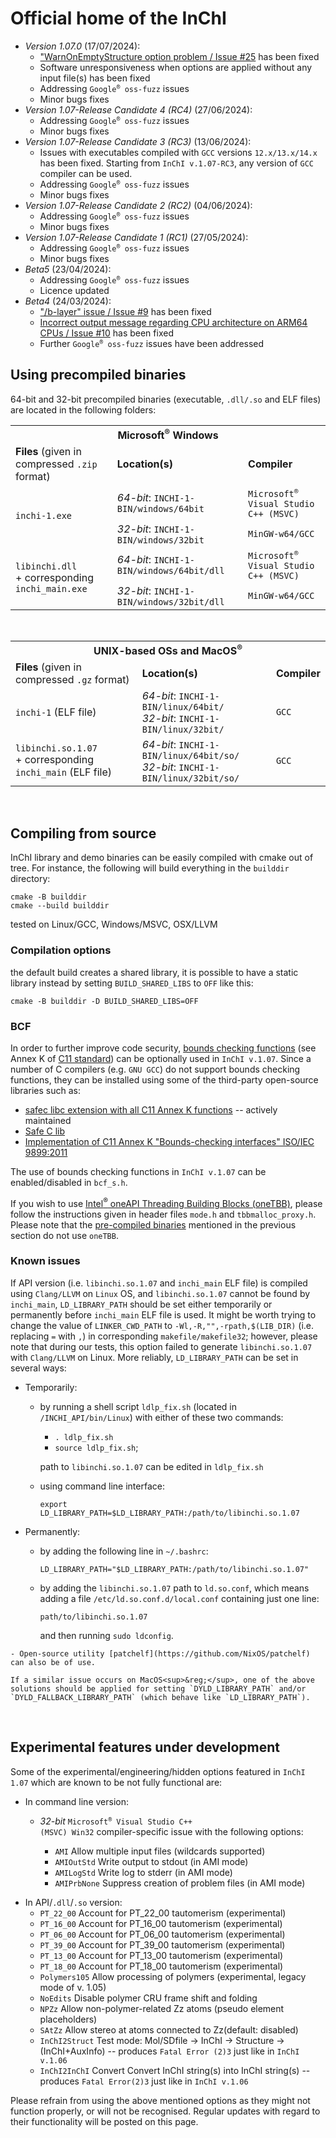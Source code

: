 # Official home of the InChI

- <em>Version 1.07.0</em> (17/07/2024):
  - ["WarnOnEmptyStructure option problem / Issue #25](https://github.com/IUPAC-InChI/InChI/issues/25) has been fixed
  - Software unresponsiveness when options are applied without any input file(s) has been fixed
  - Addressing <code>Google<sup>&reg;</sup> oss-fuzz</code> issues
  - Minor bugs fixes
- <em>Version 1.07-Release Candidate 4 (RC4)</em> (27/06/2024):
  - Addressing <code>Google<sup>&reg;</sup> oss-fuzz</code> issues
  - Minor bugs fixes
- <em>Version 1.07-Release Candidate 3 (RC3)</em> (13/06/2024):
  - Issues with executables compiled with `GCC` versions `12.x/13.x/14.x` has been fixed. Starting from `InChI v.1.07-RC3`, any version of `GCC` compiler can be used.
  - Addressing <code>Google<sup>&reg;</sup> oss-fuzz</code> issues
  - Minor bugs fixes
- <em>Version 1.07-Release Candidate 2 (RC2)</em> (04/06/2024):
  - Addressing <code>Google<sup>&reg;</sup> oss-fuzz</code> issues
  - Minor bugs fixes
- <em>Version 1.07-Release Candidate 1 (RC1)</em> (27/05/2024):
  - Addressing <code>Google<sup>&reg;</sup> oss-fuzz</code> issues
  - Minor bugs fixes
- <em>Beta5</em> (23/04/2024):
  - Addressing <code>Google<sup>&reg;</sup> oss-fuzz</code> issues
  - Licence updated
- <em>Beta4</em> (24/03/2024):
  - ["/b-layer" issue / Issue #9](https://github.com/IUPAC-InChI/InChI/issues/9#issue-2151944482) has been fixed
  - [Incorrect output message regarding CPU architecture on ARM64 CPUs / Issue #10](https://github.com/IUPAC-InChI/InChI/issues/10#issue-2169630260) has been fixed
  - Further <code>Google<sup>&reg;</sup> oss-fuzz</code> issues have been addressed

## Using precompiled binaries

64-bit and 32-bit precompiled binaries (executable, `.dll/.so` and ELF files) are located in the following folders:
<br />
<table id="Win">
  <tr>
    <td colspan="3" align="center"><strong>Microsoft<sup>&reg;</sup> Windows</strong></td>
  </tr>
  <tr>
    <td>
      <strong>Files</strong> (given in compressed <code>.zip</code> format)
    </td>
    <td>
      <strong>Location(s)</strong>
    </td>
    <td>
      <strong>Compiler</strong>
    </td>
  </tr>
  <tc>
    <td rowspan="2">
      <code>inchi-1.exe</code>
    </td>
    <td>
      <em>64-bit</em>: <code>INCHI-1-BIN/windows/64bit</code>
    </td>
    <td>
      <code>Microsoft<sup>&reg;</sup> Visual Studio C++ (MSVC)</code>
    </td>
  </tr>
  <tr>
    <td>
      <em>32-bit</em>: <code>INCHI-1-BIN/windows/32bit</code>
    </td>
    <td>
      <code>MinGW-w64/GCC</code>
    </td>
  </tr>
  <tc>
    <td rowspan="2">
      <code>libinchi.dll</code><br /> + corresponding <code>inchi_main.exe</code>
    </td>
    <td>
      <em>64-bit</em>: <code>INCHI-1-BIN/windows/64bit/dll</code>
    </td>
    <td>
      <code>Microsoft<sup>&reg;</sup> Visual Studio C++ (MSVC)</code>
    </td>
  </tr>
  <tr>
    <td>
      <em>32-bit</em>: <code>INCHI-1-BIN/windows/32bit/dll</code>
    </td>
    <td>
      <code>MinGW-w64/GCC</code>
    </td>
  </tr>
</table>
<br />
<table id="OtherOS">
  <tr>
    <td colspan="3" align="center"><strong>UNIX-based OSs and MacOS<sup>&reg;</sup></strong></td>
  </tr>
  <tr>
    <td>
      <strong>Files</strong> (given in compressed <code>.gz</code> format)
    </td>
    <td>
      <strong>Location(s)</strong>
    </td>
    <td>
      <strong>Compiler</strong>
    </td>
  </tr>
  <tc>
    <td>
      <code>inchi-1</code> (ELF file)
    </td>
    <td>
      <em>64-bit</em>: <code>INCHI-1-BIN/linux/64bit/</code><br />
      <em>32-bit</em>: <code>INCHI-1-BIN/linux/32bit/</code>
    </td>
    <td>
      <code>GCC</code>
    </td>
  </tr>
  <tc>
    <td>
      <code>libinchi.so.1.07</code><br /> + corresponding <code>inchi_main</code> (ELF file)
    </td>
    <td>
      <em>64-bit</em>: <code>INCHI-1-BIN/linux/64bit/so/</code><br />
      <em>32-bit</em>: <code>INCHI-1-BIN/linux/32bit/so/</code>
    </td>
    <td>
      <code>GCC</code>
    </td>
  </tr>
</table>
<!--Please note that 32-bit binaries have to be compiled from the source, although the use of 64-bit versions is highly recommended.-->
<br />

## Compiling from source

InChI library and demo binaries can be easily compiled with cmake out of tree. 
For instance, the following will build everything in the `builddir` directory:

```
cmake -B builddir
cmake --build builddir
```

tested on Linux/GCC, Windows/MSVC, OSX/LLVM

### Compilation options

the default build creates a shared library, it is possible to have a static library instead by setting `BUILD_SHARED_LIBS` to `OFF` like this:

```
cmake -B builddir -D BUILD_SHARED_LIBS=OFF
```

### BCF
<a id="BCF"></a>

In order to further improve code security, [bounds checking functions](https://wiki.sei.cmu.edu/confluence/display/c/Scope) (see Annex K of [C11 standard](https://en.cppreference.com/w/c/11)) can be optionally used in `InChI v.1.07`. Since a number of C compilers (e.g. `GNU GCC`) do not support bounds checking functions, they can be installed using some of the third-party open-source libraries such as:

- [safec libc extension with all C11 Annex K functions](https://github.com/rurban/safeclib) -- actively maintained
- [Safe C lib](https://sourceforge.net/projects/safeclib/)
- [Implementation of C11 Annex K "Bounds-checking interfaces" ISO/IEC 9899:2011](https://github.com/sbaresearch/slibc)

The use of bounds checking functions in `InChI v.1.07` can be enabled/disabled in `bcf_s.h`.

If you wish to use [Intel<sup>&reg;</sup> oneAPI Threading Building Blocks (oneTBB)](https://github.com/oneapi-src/oneTBB), please follow the instructions given in header files `mode.h` and `tbbmalloc_proxy.h`. Please note that the [pre-compiled binaries](#using-precompiled-binaries) mentioned in the previous section do not use `oneTBB`.

### Known issues

<!--
1. In case `GCC` is used to compile `InChI v.1.07`, `GCC` version `11.x` is recommended, since compiling any `InChI` version (incl. `v.1.07` and `v.1.06`) using `GCC` versions `12.x` and `13.x` can produce very rare segmentation errors whilst processing the following [PubChem](https://pubchem.ncbi.nlm.nih.gov/) structures: [453841144](https://pubchem.ncbi.nlm.nih.gov/substance/453841144), [453979403](https://pubchem.ncbi.nlm.nih.gov/substance/453979403), [450031964](https://pubchem.ncbi.nlm.nih.gov/substance/450031964), [449987684](https://pubchem.ncbi.nlm.nih.gov/substance/449987684), [448775139](https://pubchem.ncbi.nlm.nih.gov/substance/448775139), [448753468](https://pubchem.ncbi.nlm.nih.gov/substance/448753468), [448623641](https://pubchem.ncbi.nlm.nih.gov/substance/448623641). This issue is expected to be fixed in the forthcoming update of `InChI v.1.07`.
-->
If API version (i.e. `libinchi.so.1.07` and `inchi_main` ELF file) is compiled using `Clang/LLVM` on `Linux` OS, and `libinchi.so.1.07` cannot be found by `inchi_main`, `LD_LIBRARY_PATH` should be set either temporarily or permanently before `inchi_main` ELF file is used.
It might be worth trying to change the value of `LINKER_CWD_PATH` to `-Wl,-R,"",-rpath,$(LIB_DIR)` (i.e. replacing `=` with `,`) in corresponding `makefile/makefile32`; however, please note that during our tests, this option failed to generate `libinchi.so.1.07` with `Clang/LLVM` on Linux.
More reliably, `LD_LIBRARY_PATH` can be set in several ways:

   - Temporarily:
  
     - by running a shell script `ldlp_fix.sh` (located in `/INCHI_API/bin/Linux`) with either of these two commands:
       - `. ldlp_fix.sh`
       - `source ldlp_fix.sh`;

        path to `libinchi.so.1.07` can be edited in `ldlp_fix.sh`
     - using command line interface:

       ```
       export LD_LIBRARY_PATH=$LD_LIBRARY_PATH:/path/to/libinchi.so.1.07
       ```

   - Permanently:
     - by adding the following line in `~/.bashrc`:

         ```
         LD_LIBRARY_PATH="$LD_LIBRARY_PATH:/path/to/libinchi.so.1.07"
         ```

     - by adding the `libinchi.so.1.07` path to `ld.so.conf`, which means adding a file `/etc/ld.so.conf.d/local.conf` containing just one line:

         ```
         path/to/libinchi.so.1.07
         ```

         and then running `sudo ldconfig`.

    - Open-source utility [patchelf](https://github.com/NixOS/patchelf) can also be of use.
  
    If a similar issue occurs on MacOS<sup>&reg;</sup>, one of the above solutions should be applied for setting `DYLD_LIBRARY_PATH` and/or `DYLD_FALLBACK_LIBRARY_PATH` (which behave like `LD_LIBRARY_PATH`).
<br />

## Experimental features under development

Some of the experimental/engineering/hidden options featured in `InChI 1.07` which are known to be not fully functional are:

- In command line version:

  - <em>32-bit</em> <code>Microsoft<sup>&reg;</sup> Visual Studio C++ (MSVC) Win32</code> compiler-specific issue with the following options:

    - `AMI`         Allow multiple input files (wildcards supported)
    - `AMIOutStd`   Write output to stdout (in AMI mode)
    - `AMILogStd`   Write log to stderr (in AMI mode)
    - `AMIPrbNone`  Suppress creation of problem files (in AMI mode)
  
<!-- 
  -  `MERGE`       Use bMergeAllInputStructures
  -  `DSB`         Use REQ_MODE_NO_ALT_SBONDS
  -  `NOHDR`       Use bNoStructLabels
  -  `NOUUSB`      Use REQ_MODE_SB_IGN_ALL_UU
  -  `NOUUSC`      Use REQ_MODE_SC_IGN_ALL_UU
  -  `FixRad`      Set bFixAdjacentRad
  -  `DoneOnly`    Set bIgnoreUnchanged
  -  `DISCONSALT:0|1`     Set bDisconnectSalts
  -  `DISCONMETAL:0|1`    Set bDisconnectCoord
  -  `DISCONMETALCHKVAL:0|1` Set bDisconnectCoordChkVal
  -  `RECONMETAL:0|1`     Set bReconnectCoord
  -  `MERGESALTTG:0|1`    Set bMergeSaltTGroups
  -  `UNCHARGEDACIDS:0|1` Set bUnchargedAcidTaut
  -  `ACIDTAUT:0|1|2`     Set bAcidTautomerism
  -  `AUXINFO:0|1|2`      Set AuxInfo print options
  -  `SDFID`       ...
  -  `PLAINP`      ....
  -  `ANNPLAIN`    ....
-->
- In API/`.dll`/`.so` version:
  - `PT_22_00`    Account for PT_22_00 tautomerism (experimental)
  - `PT_16_00`    Account for PT_16_00 tautomerism (experimental)
  - `PT_06_00`    Account for PT_06_00 tautomerism (experimental)
  - `PT_39_00`    Account for PT_39_00 tautomerism (experimental)
  - `PT_13_00`    Account for PT_13_00 tautomerism (experimental)
  - `PT_18_00`    Account for PT_18_00 tautomerism (experimental)
  - `Polymers105` Allow processing of polymers (experimental, legacy mode of v. 1.05)
  - `NoEdits`     Disable polymer CRU frame shift and folding
  - `NPZz`        Allow non-polymer-related Zz atoms (pseudo element placeholders)
  - `SAtZz`       Allow stereo at atoms connected to Zz(default: disabled)
  - `InChI2Struct` Test mode: Mol/SDfile -> InChI -> Structure -> (InChI+AuxInfo) -- produces `Fatal Error (2)3` just like in `InChI v.1.06`
  - `InChI2InChI`  Convert  Convert InChI string(s) into InChI string(s) -- produces `Fatal Error(2)3` just like in `InChI v.1.06`

Please refrain from using the above mentioned options as they might not function properly, or will not be recognised. Regular updates with regard to their functionality will be posted on this page.
